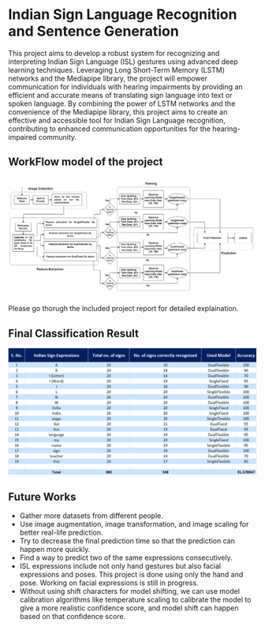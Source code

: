 # Indian Sign Language Recognition and Sentence Generation

This project aims to develop a robust system for recognizing and interpreting Indian Sign Language (ISL) gestures using advanced deep learning techniques. Leveraging Long Short-Term Memory (LSTM) networks and the Mediapipe library, the project will empower communication for individuals with hearing impairments by providing an efficient and accurate means of translating sign language into text or spoken language. By combining the power of LSTM networks and the convenience of the Mediapipe library, this project aims to create an effective and accessible tool for Indian Sign Language recognition, contributing to enhanced communication opportunities for the hearing-impaired community.

## WorkFlow model of the project
![alt text](https://github.com/Jetty53/Indian-Sign-Language-Recognition/blob/master/Sample_Images/ISL_WorkFlow_no_color.jpg)

Please go thorugh the included project report for detailed explaination.

## Final Classification Result
![alt text](https://github.com/Jetty53/Indian-Sign-Language-Recognition/blob/master/Sample_Images/Final_prediction_chart.png)

## Future Works
- Gather more datasets from different people.
- Use image augmentation, image transformation, and image scaling for better real-life prediction.
- Try to decrease the final prediction time so that the prediction can happen more quickly.
- Find a way to predict two of the same expressions consecutively.
- ISL expressions include not only hand gestures but also facial expressions and poses. This project is done using only the hand and pose. Working on facial expressions is still in progress.
- Without using shift characters for model shifting, we can use model calibration algorithms like temperature scaling to calibrate the model to give a more realistic confidence score, and model shift can happen based on that confidence score.
